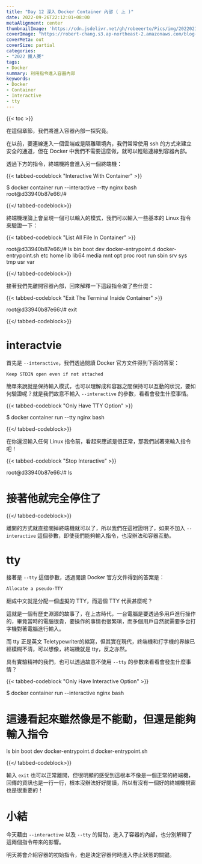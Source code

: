```yaml
---
title: "Day 12 深入 Docker Container 內部 ( 上 )"
date: 2022-09-26T22:12:01+08:00
metaAlignment: center
thumbnailImage: 'https://cdn.jsdelivr.net/gh/robeeerto/Pics/img/202202161656501.png'
coverImage: "https://robert-chang.s3.ap-northeast-2.amazonaws.com/blog-images/5dxen.jpg"
coverMeta: out
coverSize: partial
categories:
- "2022 鐵人賽"
tags:
- Docker
summary: 利用指令進入容器內部
keywords:
- Docker
- Container
- Interactive
- tty
---
```


{{< toc >}}

在這個章節，我們將進入容器內部一探究竟。

在以前，要連線進入一個雲端或是隔離環境內，我們常常使用 ssh 的方式來建立安全的通道，但在 Docker 中我們不需要這麼做，就可以輕鬆連線到容器內部。

透過下方的指令，終端機將會進入另一個終端機：

{{< tabbed-codeblock "Interactive With Container" >}}
<!-- tab bash -->
$ docker container run --interactive --tty nginx bash
root@d33940b87e66:/#
<!-- endtab -->
{{</ tabbed-codeblock>}}

終端機理論上會呈現一個可以輸入的模式，我們可以輸入一些基本的 Linux 指令來驗證一下：

{{< tabbed-codeblock "List All File In Container" >}}
<!-- tab bash -->
root@d33940b87e66:/# ls
bin  boot  dev	docker-entrypoint.d  docker-entrypoint.sh  etc	home  lib  lib64  media  mnt  opt  proc  root  run  sbin  srv  sys  tmp  usr  var
<!-- endtab -->
{{</ tabbed-codeblock>}}

接著我們先離開容器內部，回來解釋一下這段指令做了些什麼：

{{< tabbed-codeblock "Exit The Terminal Inside Container" >}}
<!-- tab bash -->
root@d33940b87e66:/# exit
<!-- endtab -->
{{</ tabbed-codeblock>}}

# interactvie

首先是 `--interactive`，我們透過閱讀 Docker 官方文件得到下面的答案：

```
Keep STDIN open even if not attached
```

簡單來說就是保持輸入模式，也可以理解成和容器之間保持可以互動的狀況，要如何驗證呢？就是我們故意不輸入 `--interactive` 的參數，看看會發生什麼事情。

{{< tabbed-codeblock "Only Have TTY Option" >}}
<!-- tab bash -->
$ docker container run --tty nginx bash
<!-- endtab -->
{{</ tabbed-codeblock>}}

在你還沒輸入任何 Linux 指令前，看起來應該是很正常，那我們試著來輸入指令吧！

{{< tabbed-codeblock "Stop Interactive" >}}
<!-- tab bash -->
root@d33940b87e66:/# ls
# 接著他就完全停住了
<!-- endtab -->
{{</ tabbed-codeblock>}}

離開的方式就直接關掉終端機就可以了，所以我們在這裡證明了，如果不加入 `--interactive` 這個參數，即使我們能夠輸入指令，也沒辦法和容器互動。

# tty

接著是 `--tty` 這個參數，透過閱讀 Docker 官方文件得到的答案是：

```bash
Allocate a pseudo-TTY
```

翻成中文就是分配一個虛擬的 TTY，而這個 TTY 代表甚麼呢？

這就是一個有歷史淵源的故事了，在上古時代，一台電腦是要透過多用戶進行操作的，畢竟當時的電腦很貴，要操作的事情也很繁瑣，而多個用戶自然就需要多台打字機對著電腦進行輸入。

而 tty 正是英文 Teletypewriter的縮寫，但其實在現代，終端機和打字機的界線已經模糊不清，可以想像，終端機就是 tty，反之亦然。

具有實驗精神的我們，也可以透過故意不使用 `--tty` 的參數來看看會發生什麼事情？

{{< tabbed-codeblock "Only Have Interactive Option" >}}
<!-- tab bash -->
$ docker container run --interactive nginx bash
# 這邊看起來雖然像是不能動，但還是能夠輸入指令
ls
bin
boot
dev
docker-entrypoint.d
docker-entrypoint.sh
<!-- endtab -->
{{</ tabbed-codeblock>}}

輸入 `exit` 也可以正常離開，但很明顯的感受到這根本不像是一個正常的終端機，回傳的資訊也是一行一行，根本沒辦法好好閱讀，所以有沒有一個好的終端機視窗也是很重要的！

# 小結

今天藉由 `--interactive` 以及 `--tty` 的幫助，進入了容器的內部，也分別解釋了這兩個指令帶來的影響。

明天將會介紹容器的初始指令，也是決定容器何時進入停止狀態的關鍵。